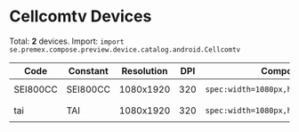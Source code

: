 # Cellcomtv Devices

Total: **2** devices. Import: `import se.premex.compose.preview.device.catalog.android.Cellcomtv`

| Code | Constant | Resolution | DPI | Compose Spec | Preview Usage |
|------|----------|------------|-----|-------------|---------------|
| SEI800CC | SEI800CC | 1080x1920 | 320 | `spec:width=1080px,height=1920px,dpi=320` | `@Preview(device = Cellcomtv.SEI800CC)` |
| tai | TAI | 1080x1920 | 320 | `spec:width=1080px,height=1920px,dpi=320` | `@Preview(device = Cellcomtv.TAI)` |

<!-- Generated automatically. Do not edit manually. -->
